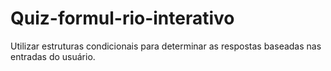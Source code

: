 # Quiz-formul-rio-interativo
Utilizar estruturas condicionais para determinar as respostas baseadas nas entradas do usuário.
